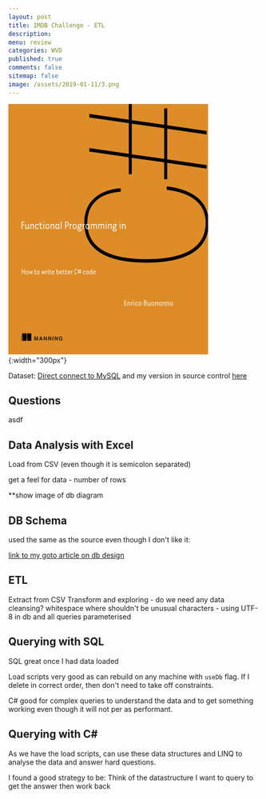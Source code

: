 ```yaml
---
layout: post
title: IMDB Challenge - ETL 
description: 
menu: review
categories: WVD 
published: true 
comments: false
sitemap: false
image: /assets/2019-01-11/3.png
---
```


![alt text](/assets/2019-01-11/3.png "The Orange book"){:width="300px"}

Dataset: [Direct connect to MySQL](https://relational.fit.cvut.cz/dataset/IMDb) and my version in source control [here]()


## Questions

asdf

## Data Analysis with Excel

Load from CSV (even though it is semicolon separated)

get a feel for data - number of rows

**show image of db diagram

## DB Schema

used the same as the source even though I don't like it:

[link to my goto article on db design]()

## ETL

Extract from CSV
Transform and exploring - do we need any data cleansing?
  whitespace where shouldn't be 
  unusual characters - using UTF-8 in db and all queries parameterised

## Querying with SQL

SQL great once I had data loaded

Load scripts very good as can rebuild on any machine with `useDb` flag. If I delete in correct order, then don't need to take off constraints.


C# good for complex queries to understand the data and to get something working even though it will not per as performant.

## Querying with C#

As we have the load scripts, can use these data structures and LINQ to analyse the data and answer hard questions.

I found a good strategy to be: Think of the datastructure I want to query to get the answer then work back
